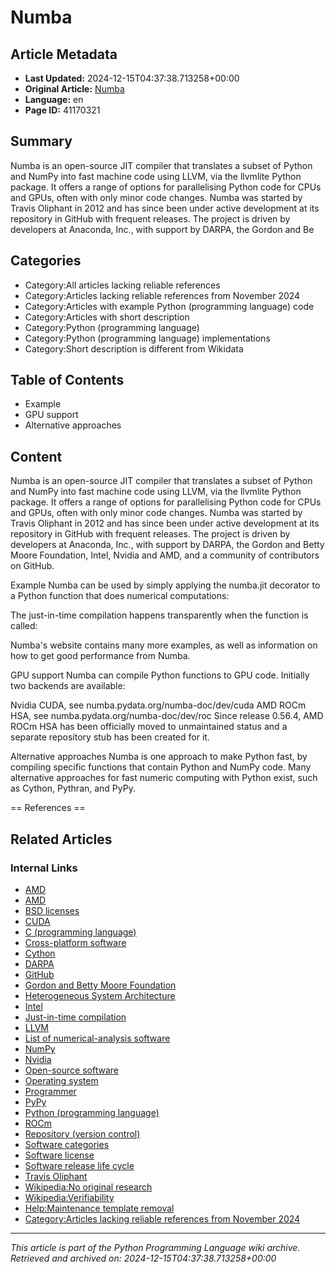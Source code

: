 # Numba

## Article Metadata

- **Last Updated:** 2024-12-15T04:37:38.713258+00:00
- **Original Article:** [Numba](https://en.wikipedia.org/wiki/Numba)
- **Language:** en
- **Page ID:** 41170321

## Summary

Numba is an open-source JIT compiler that translates a subset of Python and NumPy into fast machine code using LLVM, via the llvmlite Python package. It offers a range of options for parallelising Python code for CPUs and GPUs, often with only minor code changes.
Numba was started by Travis Oliphant in 2012 and has since been under active development at its repository in GitHub with frequent releases. The project is driven by developers at Anaconda, Inc., with support by DARPA, the Gordon and Be

## Categories

- Category:All articles lacking reliable references
- Category:Articles lacking reliable references from November 2024
- Category:Articles with example Python (programming language) code
- Category:Articles with short description
- Category:Python (programming language)
- Category:Python (programming language) implementations
- Category:Short description is different from Wikidata

## Table of Contents

- Example
- GPU support
- Alternative approaches

## Content

Numba is an open-source JIT compiler that translates a subset of Python and NumPy into fast machine code using LLVM, via the llvmlite Python package. It offers a range of options for parallelising Python code for CPUs and GPUs, often with only minor code changes.
Numba was started by Travis Oliphant in 2012 and has since been under active development at its repository in GitHub with frequent releases. The project is driven by developers at Anaconda, Inc., with support by DARPA, the Gordon and Betty Moore Foundation, Intel, Nvidia and AMD, and a community of contributors on GitHub.

Example
Numba can be used by simply applying the numba.jit decorator to a Python function that does numerical computations:

The just-in-time compilation happens transparently when the function is called:

Numba's website  contains many more examples, as well as information on how to get good performance from Numba.

GPU support
Numba can compile Python functions to GPU code. Initially two backends are available:

Nvidia CUDA, see numba.pydata.org/numba-doc/dev/cuda
AMD ROCm HSA, see numba.pydata.org/numba-doc/dev/roc
Since release 0.56.4, AMD ROCm HSA has been officially moved to unmaintained status and a separate repository stub has been created for it.

Alternative approaches
Numba is one approach to make Python fast, by compiling specific functions that contain
Python and NumPy code. Many alternative approaches for fast numeric computing with Python exist, such as Cython, Pythran, and PyPy.


== References ==

## Related Articles

### Internal Links

- [AMD](https://en.wikipedia.org/wiki/AMD)
- [AMD](https://en.wikipedia.org/wiki/AMD)
- [BSD licenses](https://en.wikipedia.org/wiki/BSD_licenses)
- [CUDA](https://en.wikipedia.org/wiki/CUDA)
- [C (programming language)](https://en.wikipedia.org/wiki/C_(programming_language))
- [Cross-platform software](https://en.wikipedia.org/wiki/Cross-platform_software)
- [Cython](https://en.wikipedia.org/wiki/Cython)
- [DARPA](https://en.wikipedia.org/wiki/DARPA)
- [GitHub](https://en.wikipedia.org/wiki/GitHub)
- [Gordon and Betty Moore Foundation](https://en.wikipedia.org/wiki/Gordon_and_Betty_Moore_Foundation)
- [Heterogeneous System Architecture](https://en.wikipedia.org/wiki/Heterogeneous_System_Architecture)
- [Intel](https://en.wikipedia.org/wiki/Intel)
- [Just-in-time compilation](https://en.wikipedia.org/wiki/Just-in-time_compilation)
- [LLVM](https://en.wikipedia.org/wiki/LLVM)
- [List of numerical-analysis software](https://en.wikipedia.org/wiki/List_of_numerical-analysis_software)
- [NumPy](https://en.wikipedia.org/wiki/NumPy)
- [Nvidia](https://en.wikipedia.org/wiki/Nvidia)
- [Open-source software](https://en.wikipedia.org/wiki/Open-source_software)
- [Operating system](https://en.wikipedia.org/wiki/Operating_system)
- [Programmer](https://en.wikipedia.org/wiki/Programmer)
- [PyPy](https://en.wikipedia.org/wiki/PyPy)
- [Python (programming language)](https://en.wikipedia.org/wiki/Python_(programming_language))
- [ROCm](https://en.wikipedia.org/wiki/ROCm)
- [Repository (version control)](https://en.wikipedia.org/wiki/Repository_(version_control))
- [Software categories](https://en.wikipedia.org/wiki/Software_categories)
- [Software license](https://en.wikipedia.org/wiki/Software_license)
- [Software release life cycle](https://en.wikipedia.org/wiki/Software_release_life_cycle)
- [Travis Oliphant](https://en.wikipedia.org/wiki/Travis_Oliphant)
- [Wikipedia:No original research](https://en.wikipedia.org/wiki/Wikipedia:No_original_research)
- [Wikipedia:Verifiability](https://en.wikipedia.org/wiki/Wikipedia:Verifiability)
- [Help:Maintenance template removal](https://en.wikipedia.org/wiki/Help:Maintenance_template_removal)
- [Category:Articles lacking reliable references from November 2024](https://en.wikipedia.org/wiki/Category:Articles_lacking_reliable_references_from_November_2024)

---
_This article is part of the Python Programming Language wiki archive._
_Retrieved and archived on: 2024-12-15T04:37:38.713258+00:00_